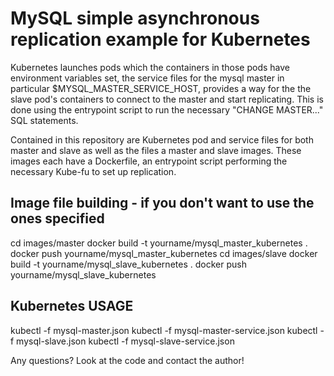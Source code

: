 # MySQL simple asynchronous replication example for Kubernetes


Kubernetes launches pods which the containers in those pods have environment variables set, the service files for the mysql master in particular $MYSQL_MASTER_SERVICE_HOST, provides a way for the the slave pod's containers to connect to the master and start replicating. This is done using the entrypoint script to run the necessary "CHANGE MASTER..." SQL statements.

Contained in this repository are Kubernetes pod and service files for both master and slave as well as the files a master and slave images. These images each have a Dockerfile, an entrypoint script performing the necessary Kube-fu to set up replication. 

## Image file building - if you don't want to use the ones specified 

cd images/master
docker build -t yourname/mysql_master_kubernetes .
docker push yourname/mysql_master_kubernetes
cd images/slave
docker build -t yourname/mysql_slave_kubernetes .
docker push yourname/mysql_slave_kubernetes


## Kubernetes USAGE

kubectl -f mysql-master.json
kubectl -f mysql-master-service.json
kubectl -f mysql-slave.json 
kubectl -f mysql-slave-service.json 

Any questions? Look at the code and contact the author!
